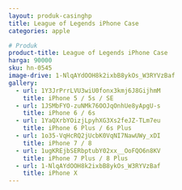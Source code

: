```yaml
---
layout: produk-casinghp
title: League of Legends iPhone Case
categories: apple

# Produk
product-title: League of Legends iPhone Case
harga: 90000
sku: hn-0545
image-drive: 1-NlqAYdOOH8k2ixbB8ykOs_W3RYVzBaf
gallery:
  - url: 1Y3JrPrrLVU3wiU0fonx3kmj6J8GijhmM
    title: iPhone 5 / 5s / SE
  - url: 1JSMbFYO-zuNMk76OOJqOnhUe8yApgU-s
    title: iPhone 6 / 6s
  - url: 1YaQXrbYOizjLpyhXG3Xs2feJZ-TLm7eu
    title: iPhone 6 Plus / 6s Plus
  - url: 1o35-VqHcRQ2jUcbK0VqNI7NawUWy_xDI
    title: iPhone 7 / 8
  - url: 1ugKREjbSERbptubY02xx__OoFQO6n8KV
    title: iPhone 7 Plus / 8 Plus
  - url: 1-NlqAYdOOH8k2ixbB8ykOs_W3RYVzBaf
    title: iPhone X
---
```

